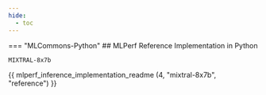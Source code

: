 ```yaml
---
hide:
  - toc
---
```


=== "MLCommons-Python"
    ## MLPerf Reference Implementation in Python
    
    MIXTRAL-8x7b
{{ mlperf_inference_implementation_readme (4, "mixtral-8x7b", "reference") }}